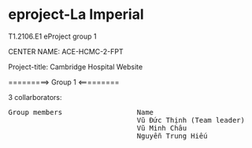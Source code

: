 # eproject-La Imperial
T1.2106.E1 eProject group 1

CENTER NAME: ACE-HCMC-2-FPT

Project-title: Cambridge Hospital Website

=========> Group 1 <=========

3 collarborators: 

<pre>
Group members                  Name	                         Student ID
                               Vũ Đức Thịnh (Team leader)       Student1319917
                               Vũ Minh Châu                     Student1317115 
                               Nguyễn Trung Hiếu                Student1318431       
</pre>
